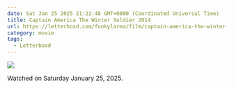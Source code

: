 ```yaml
---
date: Sat Jan 25 2025 21:22:48 GMT+0000 (Coordinated Universal Time)
title: Captain America The Winter Soldier 2014
url: https://letterboxd.com/funkylarma/film/captain-america-the-winter-soldier/
category: movie
tags:
  - Letterboxd
---
```


![](https://a.ltrbxd.com/resized/sm/upload/he/p6/cc/lg/zt6b493XEL2OQ1bCSKccZ7V0iRY-0-600-0-900-crop.jpg?v=6296209106)

Watched on Saturday January 25, 2025.
